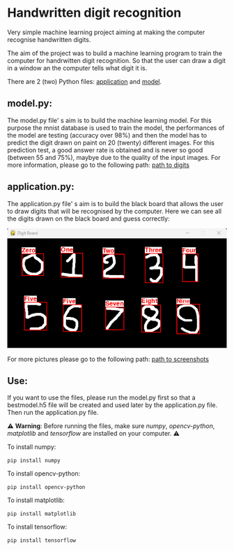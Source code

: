 # Handwritten digit recognition

Very simple machine learning project aiming at making the computer recognise handwritten digits.

The aim of the project was to build a machine learning program to train the computer for handrwitten digit recognition. So that the user can draw a digit in a window an the computer tells what digit it is.

There are 2 (two) Python files: [application](application.py) and [model](model.py). 

## model.py:
The model.py file' s aim is to build the machine learning model. For this purpose the mnist database is used to train the model, the performances of the model are testing (accuracy over 98%) and then the model has to predict the digit drawn on paint on 20 (twenty) different images. 
For this prediction test, a good answer rate is obtained and is never so good (between 55 and 75%), maybye due to the quality of the input images. For more information, please go to the following path: [path to digits](digits)


## application.py:
The application.py file' s aim is to build the black board that allows the user to draw digits that will be recognised by the computer. Here we can see all the digits drawn on the black board and guess correctly: 

![Screenshot](screenshots/all_digits.png)

For more pictures please go to the following path: [path to screenshots](screenshots)


## Use:
If you want to use the files, please run the model.py first so that a bestmodel.h5 file will be created and used later by the application.py file. Then run the application.py file.


⚠️ **Warning**: Before running the files, make sure *numpy*, *opencv-python*, *matplotlib* and *tensorflow* are installed on your computer. ⚠️

To install numpy:
```  
pip install numpy
```

To install opencv-python:
```  
pip install opencv-python
```

To install matplotlib:
```  
pip install matplotlib
```

To install tensorflow:
```  
pip install tensorflow
```
